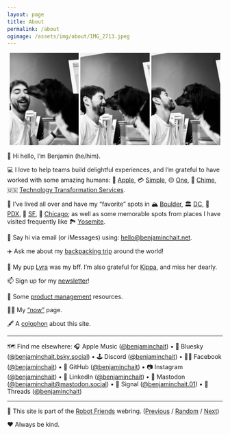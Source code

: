 ```yaml
---
layout: page
title: About
permalink: /about
ogimage: /assets/img/about/IMG_2713.jpeg
---
```

<div style="width: 100%;"><center>
  <img src="/assets/img/about/IMG_2713.jpeg" alt="Benjamin and Lyra, photo 1 of 3" style="width: 32%; max-width: 200px;" />
  <img src="/assets/img/about/IMG_2715.jpeg" alt="Benjamin and Lyra, photo 2 of 3" style="width: 32%; max-width: 200px;" />
  <img src="/assets/img/about/IMG_2716.jpeg" alt="Benjamin and Lyra, photo 3 of 3" style="width: 32%; max-width: 200px;" />
</center></div>

👋 Hi hello, I’m Benjamin (he/him).<br />

💻 I love to help teams build delightful experiences, and I’m grateful to have worked with some amazing humans: 📱 [Apple](https://apple.com/), 💳 [Simple](https://en.wikipedia.org/wiki/Simple_(bank)), 🟡 [One](https://one.app/), 💚 [Chime](https://chime.com/), 🇺🇸 [Technology Transformation Services](https://tts.gsa.gov).<br />

🏡 I’ve lived all over and have my “favorite” spots in 🏔 [Boulder](/about/favorites/boulder), 🏛 [DC](/about/favorites/washington-dc), 🌲 [PDX](/about/favorites/portland), 🌁 [SF](/about/favorites/san-francisco), 🍕 [Chicago](/about/favorites/chicago); as well as some memorable spots from places I have visited frequently like 🏞️ [Yosemite](/about/favorites/yosemite).<br />

💬 Say hi via email (or iMessages) using: <a href="mailto:hello@benjaminchait.net">hello@benjaminchait.net</a>.<br />

✈️ Ask me about my <a href="/archives/two-weeks">backpacking trip</a> around the world!<br />

🐶 My pup [Lyra](/archives/lyra) was my bff. I’m also grateful for [Kippa](/archives/kippa), and miss her dearly.<br />

<!-- ☕️ Let’s grab (a virtual) [coffee](https://calendly.com/benjaminchait/30min)?<br /> -->

📫 Sign up for my [newsletter](/newsletter)!<br />

🧰 Some [product management](https://github.com/benjaminchait/at-work/blob/main/product-management-resources.md) resources.<br />

👨‍💻 My [“now”](/about/now) page.<br />

🖋 A [colophon](/about/colophon) about this site.<br />

<hr />

🗺️ Find me elsewhere: 🎧 Apple Music ([@benjaminchait](https://music.apple.com/profile/benjaminchait)) • 🦋 Bluesky ([@benjaminchait.bsky.social](https://bsky.app/profile/benjaminchait.bsky.social)) • 🕹️ Discord ([@benjaminchait](https://discord.gg/crWAv4jH)) • 👯‍♀️ Facebook ([@benjaminchait](https://facebook.com/benjaminchait)) • 👾 GitHub ([@benjaminchait](https://github.com/benjaminchait)) • 📷 Instagram ([@benjaminchait](https://instagram.com/benjaminchait)) • 👔 LinkedIn ([@benjaminchait](https://linkedin.com/in/benjaminchait)) • 🦣 Mastodon ([@benjaminchait@mastodon.social](https://mastodon.social/@benjaminchait)) • 📨 Signal ([@benjaminchait.01](https://signal.me/#eu/ENqWc-sGQ4mzLniWH3AJcZsl4JJRJZdYUjob6hKixLr3bVy1cL5MIJ45Y7wQvnDk)) • 🧵 Threads ([@benjaminchait](https://www.threads.net/@benjaminchait))

<hr />

🤖 This site is part of the <a href="https://robot-friend-ring.netlify.app">Robot Friends</a> webring. (<a href="https://robot-friend-ring.netlify.app/prev">Previous</a> / <a href="https://robot-friend-ring.netlify.app/random">Random</a> / <a href="https://robot-friend-ring.netlify.app/next">Next</a>)<br />

❤️ Always be kind.
